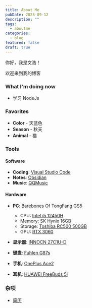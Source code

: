 ```yaml
---
title: About Me
pubDate: 2023-09-12
description: ""
tags:
  - aboutme
categories:
  - blog
featured: false
draft: true
---
```


你好，我是文浩！

欢迎来到我的博客

### What I'm doing now

- 学习 NodeJs

### Favorites

- **Color** - 天蓝色
- **Season** - 秋天
- **Animal** - 猫

### Tools

#### Software

- **Coding**: [Visual Studio Code](https://code.visualstudio.com/)
- **Notes**: [Obsidian](https://obsidian.md/)
- **Music**: [QQMusic](https://y.qq.com/)

#### Hardware

- **PC**: Barebones Of TongFang GS5

  - CPU: [Intel i5 12450H](https://ark.intel.com/content/www/cn/zh/ark/products/132222/intel-core-i512450h-processor-12m-cache-up-to-4-40-ghz.html)
  - Memory: SK Hynix 16GB
  - Storage: [Toshiba RC500 500GB ](https://www.guru3d.com/articles-pages/toshiba-rc500-500gb-nvme-m-2-ssd-review,1.html)
  - GPU: [RTX 3060](https://www.nvidia.com/en-us/geforce/graphics-cards/30-series/rtx-3060-3060ti/)

- **显示器**: [INNOCN 27C1U-D](https://innocn.com/products/innocn-27-computer-monitor-4k-27c1u-d)
- **键盘**: [Fuhlen G87s](http://www.fuhlen.com.cn/view/keyboard1/54.html)
- **手机**: [OnePlus Ace2](https://www.oneplus.com/cn/ace-2)
- **耳机**: [HUAWEI FreeBuds 5i ](https://consumer.huawei.com/en/headphones/freebuds5i/)

### 杂项

- [简历](/resume)
